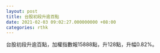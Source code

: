```yaml
---
layout: post
title: 台股初段升逾百點
date: 2021-02-03 09:02:27.000000000 +08:00
categories: rthk
---
```


台股初段升逾百點，加權指數報15888點，升128點，升幅0.82%。
